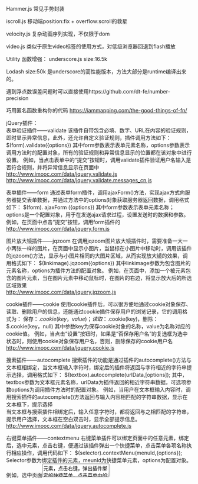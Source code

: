 Hammer.js
常见手势封装

iscroll.js
移动端position:fix + overflow:scroll的救星

velocity.js
复杂动画序列实现，不仅限于dom

video.js
类似于原生video标签的使用方式，对低级浏览器回退到flash播放

Utility
函数增强：
underscore.js
size:16.5k

Lodash
size:50k
是underscore的高性能版本，方法大部分是runtime编译出来的。

遇到浮点数误差问题时可以直接使用https://github.com/dt-fe/number-precision

巧用匿名函数重构你的代码
https://iammapping.com/the-good-things-of-fn/

jQuery插件：  
表单验证插件——validate
该插件自带包含必填、数字、URL在内容的验证规则，即时显示异常信息，此外，还允许自定义验证规则，插件调用方法如下：
$(form).validate({options})
其中form参数表示表单元素名称，options参数表示调用方法时的配置对象，所有的验证规则和异常信息显示的位置都在该对象中进行设置。
例如，当点击表单中的“提交”按钮时，调用validate插件验证用户名输入是否符合规则，并将异常信息显示在页面中
http://www.imooc.com/data/jquery.validate.js
http://www.imooc.com/data/jquery.validate.messages_cn.js  

表单插件——form
通过表单form插件，调用ajaxForm()方法，实现ajax方式向服务器提交表单数据，并通过方法中的options对象获取服务器返回数据，调用格式如下：
$(form). ajaxForm ({options})
其中form参数表示表单元素名称；options是一个配置对象，用于在发送ajax请求过程，设置发送时的数据和参数。
例如，在页面中点击“提交”按钮，调用form插件的  
http://www.imooc.com/data/jquery.form.js  

图片放大镜插件——jqzoom
在调用jqzoom图片放大镜插件时，需要准备一大一小两张一样的图片，在页面中显示小图片，当鼠标在小图片中移动时，调用该插件的jqzoom()方法，显示与小图片相同的大图片区域，从而实现放大镜的效果，调用格式如下：
$(linkimage).jqzoom({options})
其中linkimage参数为包含图片的<a>元素名称，options为插件方法的配置对象。
例如，在页面中，添加一个被<a>元素包含的图片元素，当在图片元素中移动鼠标时，在图片的右边，将显示放大后的所选区域效果  
http://www.imooc.com/data/jquery.jqzoom.js  

cookie插件——cookie
使用cookie插件后，可以很方便地通过cookie对象保存、读取、删除用户的信息，还能通过cookie插件保存用户的浏览记录，它的调用格式为：
保存：$.cookie(key，value)；读取：$.cookie(key)，删除：$.cookie(key，null)
其中参数key为保存cookie对象的名称，value为名称对应的cookie值。
例如，当点击“设置”按钮时，如果是“否保存用户名”的复选框为选中状态时，则使用cookie对象保存用户名，否则，删除保存的cookie用户名  
http://www.imooc.com/data/jquery.cookie.js  

搜索插件——autocomplete
搜索插件的功能是通过插件的autocomplete()方法与文本框相绑定，当文本框输入字符时，绑定后的插件将返回与字符相近的字符串提示选择，调用格式如下：
$(textbox).autocomplete(urlData,[options]);
其中，textbox参数为文本框元素名称，urlData为插件返回的相近字符串数据，可选项参数options为调用插件方法时的配置对象。
例如，当用户在文本框输入内容时，调用搜索插件的autocomplete()方法返回与输入内容相匹配的字符串数据，显示在文本框下，提示选择  
当文本框与搜索插件相绑定后，输入任意字符时，都将返回与之相匹配的字符串，提示用户选择，文本框在空白双击时，显示全部提示信息。
http://www.imooc.com/data/jquery.autocomplete.js  

右键菜单插件——contextmenu
右键菜单插件可以绑定页面中的任意元素，绑定后，选中元素，点击右键，便通过该插件弹出一个快捷菜单，点击菜单各项名称执行相应操作，调用代码如下：
$(selector).contextMenu(menuId,{options});
Selector参数为绑定插件的元素，meunId为快捷菜单元素，options为配置对象。
例如，选中页面<textarea>元素，点击右键，弹出插件绑定的快捷菜单，点击菜单中的各个选项，便在页面中显示操作的对应名称。
http://www.imooc.com/data/jquery.contextmenu.js  

拖曳插件——draggable
拖曳插件draggable的功能是拖动被绑定的元素，当这个jQuery UI插件与元素绑定后，可以通过调用draggable()方法，实现各种拖曳元素的效果，调用格式如下：
$(selector). draggable({options})
options参数为方法调用时的配置对象，根据该对象可以设置各种拖曳效果，如“containment”属性指定拖曳区域，“axis”属性设置拖曳时的坐标方向。
例如，在页面中的<div>元素中添加两个子类<div>，通过与拖曳插件绑定，这两个子类<div>元素只能在外层的父<div>元素中任意拖曳  
http://www.imooc.com/data/jquery-ui-1.9.2.min.js  

拖曳排序插件——sortable
拖曳排序插件的功能是将序列元素（例如<option>、<li>）按任意位置进行拖曳从而形成一个新的元素序列，实现拖曳排序的功能，它的调用格式为：
$(selector).sortable({options});
selector参数为进行拖曳排序的元素，options为调用方法时的配置对象，
例如，在页面中，通过加载sortable插件将<ul>元素中的各个<li>表项实现拖曳排序的功能

面板折叠插件——accordion
面板折叠插件可以实现页面中指定区域类似“手风琴”的折叠效果，即点击标题时展开内容，再点另一标题时，关闭已展开的内容，调用格式如下：
$(selector).accordion({options});
其中，参数selector为整个面板元素，options参数为方法对应的配置对象。
例如，通过accordion插件展示几个相同区域面板的折叠效果  

选项卡插件——tabs
使用选项卡插件可以将<ul>中的<li>选项定义为选项标题，在标题中，再使用<a>元素的“href”属性设置选项标题对应的内容，它的调用格式如下：
$(selector).tabs({options});
selector参数为选项卡整体外围元素，该元素包含选项卡标题与内容，options参数为tabs()方法的配置对象，通过该对象还能以ajax方式加载选项卡的内容。
例如，在页面中，添加选项卡的标题和内容元素，并绑定tabs插件，当点击标题时，以选项卡的方式切内容  

菜单工具插件——menu
菜单工具插件可以通过<ul>创建多级内联或弹出式菜单，支持通过键盘方向键控制菜单滑动，允许为菜单的各个选项添加图标，调用格式如下：
$(selector).menu({options});
selector参数为菜单列表中最外层<ul>元素，options为menu()方法的配置对象。
例如，在页面中，通过<ul>元素内联的方式构建一个三层结构的导航菜单，并将最外层<ul>元素通过menu()方法绑定插件，实现导航菜单的功能  


